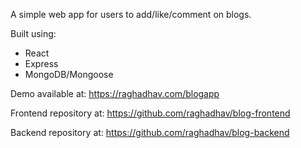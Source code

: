A simple web app for users to add/like/comment on blogs. 

Built using:
- React
- Express
- MongoDB/Mongoose

Demo available at:
<https://raghadhav.com/blogapp>

Frontend repository at:
<https://github.com/raghadhav/blog-frontend>

Backend repository at:
<https://github.com/raghadhav/blog-backend>
